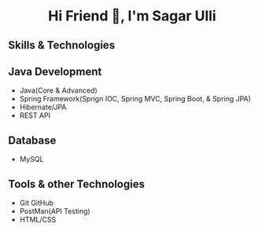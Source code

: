 ## <h1 align="center">Hi Friend 👋, I'm Sagar Ulli</h1>

## Skills & Technologies

## Java Development
- Java(Core & Advanced)
- Spring Framework(Sprign IOC, Spring MVC, Spring Boot, & Spring JPA)
- Hibernate/JPA
- REST API

## Database
- MySQL

## Tools & other Technologies
- Git GitHub
- PostMan(API Testing)
- HTML/CSS
